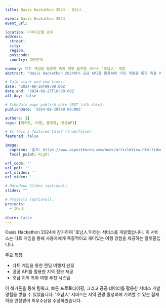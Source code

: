 ```yaml
---
title: Oasis Hackathon 2024 - 호남人

event: Oasis Hackathon 2024
event_url: 

location: 라마다호텔 광주
address:
  street: 
  city:
  region: 
  postcode: 
  country: 대한민국

summary: 다트 게임을 활용한 즉흥 여행 플랫폼 서비스 '호남人' 개발
abstract: 'Oasis Hackathon 2024에서 공공 API를 활용하여 다트 게임을 통한 즉흥 여행 플랫폼 서비스 "호남人"을 개발했습니다. 이 서비스는 사용자들에게 재미있고 독특한 방식으로 호남 지역의 여행지를 추천하고 즉흥적인 여행 계획을 세울 수 있도록 돕습니다.'

# Talk start and end times.
date: '2024-08-26T09:00:00Z'
date_end: '2024-08-27T18:00:00Z'
all_day: false

# Schedule page publish date (NOT talk date).
publishDate: '2024-08-28T00:00:00Z'

authors: []
tags: [해커톤, 여행, 플랫폼, 공공API]

# Is this a featured talk? (true/false)
featured: false

image:
  caption: '출처: https://www.aipostkorea.com/news/articleView.html?idxno=3341'
  focal_point: Right

url_code: ''
url_pdf: ''
url_slides: ''
url_video: ''

# Markdown Slides (optional).
slides: ""

# Projects (optional).
projects:
  - 호남人

share: false
---
```


Oasis Hackathon 2024에 참가하여 '호남人'이라는 서비스를 개발했습니다. 이 서비스는 다트 게임을 통해 사용자에게 즉흥적이고 재미있는 여행 경험을 제공하는 플랫폼입니다.

주요 특징:
- 다트 게임을 통한 랜덤 여행지 선정
- 공공 API를 활용한 지역 정보 제공
- 호남 지역 특화 여행 추천 시스템

이 해커톤을 통해 팀워크, 빠른 프로토타이핑, 그리고 공공 데이터를 활용한 서비스 개발 경험을 쌓을 수 있었습니다. '호남人' 서비스는 지역 관광 활성화에 기여할 수 있는 잠재력을 인정받아 최우수상을 수상하였습니다.